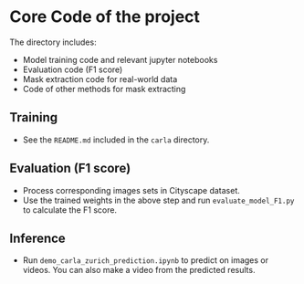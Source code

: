 # Core Code of the project

The directory includes:
* Model training code and relevant jupyter notebooks
* Evaluation code (F1 score) 
* Mask extraction code for real-world data
* Code of other methods for mask extracting

## Training
* See the `README.md` included in the `carla` directory.

## Evaluation (F1 score)
* Process corresponding images sets in Cityscape dataset.
* Use the trained weights in the above step and run `evaluate_model_F1.py` to calculate the F1 score.

## Inference
* Run `demo_carla_zurich_prediction.ipynb` to predict on images or videos. You can also make a video from the predicted results.

